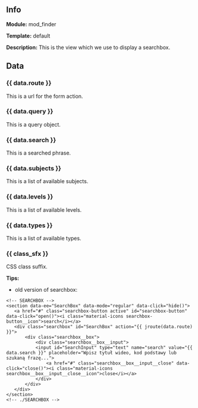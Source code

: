 ## Info

**Module:** mod_finder

**Template:** default

**Description:** This is the view which we use to display a searchbox.

## Data

### {{ data.route }}

This is a url for the form action.

### {{ data.query }}

This is a query object.

### {{ data.search }}

This is a searched phrase.

### {{ data.subjects }}

This is a list of available subjects.

### {{ data.levels }}

This is a list of available levels.

### {{ data.types }}

This is a list of available types.

### {{ class_sfx }}

CSS class suffix.

**Tips:**

 - old version of searchbox:
 ```
 <!-- SEARCHBOX -->
 <section data-ee="SearchBox" data-mode="regular" data-click="hide()">
 	<a href="#" class="searchbox-button active" id="searchbox-button" data-click="open()"><i class="material-icons searchbox-button__icon">search</i></a>
 	<div class="searchbox" id="SearchBox" action="{{ jroute(data.route) }}">
 		<div class="searchbox__box">
 			<div class="searchbox__box__input">
 	  		<input id="SearchInput" type="text" name="search" value="{{ data.search }}" placeholder="Wpisz tytuł wideo, kod podstawy lub szukaną frazę...">
 				<a href="#" class="searchbox__box__input__close" data-click="close()"><i class="material-icons searchbox__box__input__close__icon">close</i></a>
 			</div>
 		</div>
 	</div>
 </section>
 <!-- ./SEARCHBOX -->
 ```
